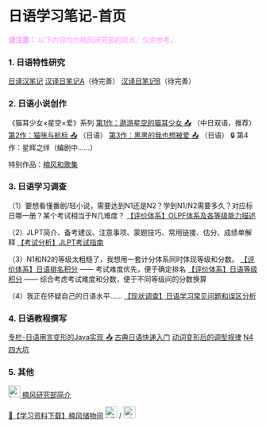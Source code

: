 # 日语学习笔记-首页

<font color=#ff99ff>**请注意：**
以下内容均为楠风研究部的观点，仅供参考。</font>

### 1. 日语特性研究
[日译汉笔记](https://notes.sjtu.edu.cn/s/RE3pY-35o)
[汉译日笔记A](https://notes.sjtu.edu.cn/s/wgoR274Ub)（待完善）
[汉译日笔记B](https://notes.sjtu.edu.cn/s/x8PpZHEpN)（待完善）


### 2. 日语小说创作
《猫耳少女×星空×爱》系列
[第1作：遨游星空的猫耳少女 :outbox_tray:](https://www.bilibili.com/read/readlist/rl832841) （中日双语，推荐）
[第2作：猫咪与航标 :outbox_tray:](https://www.bilibili.com/read/readlist/rl856973) （日语）
[第3作：黑黑的我也想被爱 :outbox_tray:](https://www.bilibili.com/read/readlist/rl881762) （日语）
:lock: 第4作：星辉之绊（编剧中……）

特别作品：[楠风和歌集](https://notes.sjtu.edu.cn/s/JDKo7TKdC)


### 3. 日语学习调查

（1）要想看懂番剧/轻小说，需要达到N1还是N2？学到N1/N2需要多久？对应标日哪一册？某个考试相当于N几难度？
[【评价体系】OLPF体系及各等级能力描述](https://notes.sjtu.edu.cn/s/_t8ClOr7b)

（2）JLPT简介、备考建议、注意事项、蒙题技巧、常用链接、估分、成绩单解释
[【考试分析】JLPT考试指南](https://notes.sjtu.edu.cn/s/xifK7Qhni)

（3）N1和N2的等级太粗糙了，我想用一套计分体系同时体现等级和分数。
[【评价体系】日语排名积分](https://notes.sjtu.edu.cn/s/maz3LIRs7) —— 考试难度优先，便于确定排名
[【评价体系】日语等级积分](https://notes.sjtu.edu.cn/s/XgV1t4KBJ) —— 综合考虑考试难度和分数，便于不同等级间的分数换算

（4）我正在怀疑自己的日语水平……
[【现状调查】日语学习常见问题和误区分析](https://notes.sjtu.edu.cn/s/KHlNfg9Sw)


### 4. 日语教程撰写
[专栏-日语用言变形的Java实现 :outbox_tray:](https://www.bilibili.com/read/readlist/rl876020)
[古典日语快速入门](https://notes.sjtu.edu.cn/s/smNtgxGPQ)
[动词变形后的调型规律](https://notes.sjtu.edu.cn/s/LT8vCddsk)
[N4四大坑](https://notes.sjtu.edu.cn/s/DGayJKAWy)

### 5. 其他
<a href="https://notes.sjtu.edu.cn/s/79qiYbtis">
 <img src="https://notes.sjtu.edu.cn/uploads/upload_229d89e80256c231d57ddff4886844b2.png" alt="krc" width="24"/> 楠风研究部简介
</a>

[:paperclip:【学习资料下载】楠风储物间](https://notes.sjtu.edu.cn/s/T9I2Vv7Zh)
<a href="https://space.bilibili.com/3546632117291336"><img src="https://notes.sjtu.edu.cn/uploads/upload_652ed90d15c35fe87c7f0b2f2c17f455.png" alt="bilibili" width="24"/></a> / <a href="https://github.com/kusukaze"><img src="https://notes.sjtu.edu.cn/uploads/upload_475adc9228700716bfb367616dfa5a61.png" alt="github" width="24"/></a>
<!-- 注释内容 

-->